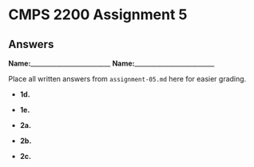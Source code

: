# CMPS 2200 Assignment 5
## Answers

**Name:**_________________________
**Name:**_________________________

Place all written answers from `assignment-05.md` here for easier grading.




- **1d.**




- **1e.**




- **2a.**




- **2b.**




- **2c.**



